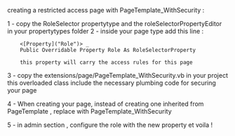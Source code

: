 creating a restricted access page with PageTemplate_WithSecurity :

1 - copy the RoleSelector propertytype and the roleSelectorPropertyEditor in your propertytypes folder
2 - inside your page type add this line : 
		
		<[Property]("Role")> _
        Public Overridable Property Role As RoleSelectorProperty

		this property will carry the access rules for this page
		
3 - copy the extensions/page/PageTemplate_WithSecurity.vb in your project
	this overloaded class include the necessary plumbing code for securing your page
	
4 - When creating your page,  instead of creating one  inherited from  PageTemplate , replace with PageTemplate_WithSecurity

5 - in admin section , configure the role with the new property
	et voila !
	